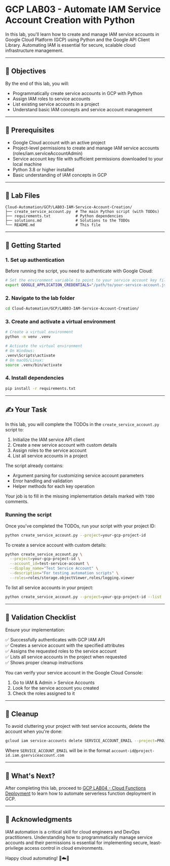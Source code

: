 # GCP LAB03 - Automate IAM Service Account Creation with Python

In this lab, you'll learn how to create and manage IAM service accounts in Google Cloud Platform (GCP) using Python and the Google API Client Library. Automating IAM is essential for secure, scalable cloud infrastructure management.

---

## 🎯 Objectives

By the end of this lab, you will:
- Programmatically create service accounts in GCP with Python
- Assign IAM roles to service accounts 
- List existing service accounts in a project
- Understand basic IAM concepts and service account management

---

## 🧰 Prerequisites

- Google Cloud account with an active project
- Project-level permissions to create and manage IAM service accounts (roles/iam.serviceAccountAdmin)
- Service account key file with sufficient permissions downloaded to your local machine
- Python 3.8 or higher installed
- Basic understanding of IAM concepts in GCP

---

## 📁 Lab Files

```
Cloud-Automation/GCP/LAB03-IAM-Service-Account-Creation/
├── create_service_account.py  # The main Python script (with TODOs)
├── requirements.txt           # Python dependencies
├── solutions.md               # Solutions to the TODOs
└── README.md                  # This file
```

---

## 🚀 Getting Started

### 1. Set up authentication

Before running the script, you need to authenticate with Google Cloud:

```bash
# Set the environment variable to point to your service account key file
export GOOGLE_APPLICATION_CREDENTIALS="/path/to/your-service-account.json"
```

### 2. Navigate to the lab folder

```bash
cd Cloud-Automation/GCP/LAB03-IAM-Service-Account-Creation/
```

### 3. Create and activate a virtual environment

```bash
# Create a virtual environment
python -m venv .venv

# Activate the virtual environment
# On Windows:
.venv\Scripts\activate
# On macOS/Linux:
source .venv/bin/activate
```

### 4. Install dependencies

```bash
pip install -r requirements.txt
```

---

## ✍️ Your Task

In this lab, you will complete the TODOs in the `create_service_account.py` script to:

1. Initialize the IAM service API client
2. Create a new service account with custom details
3. Assign roles to the service account
4. List all service accounts in a project

The script already contains:
- Argument parsing for customizing service account parameters
- Error handling and validation
- Helper methods for each key operation

Your job is to fill in the missing implementation details marked with `TODO` comments.

### Running the script

Once you've completed the TODOs, run your script with your project ID:

```bash
python create_service_account.py --project=your-gcp-project-id
```

To create a service account with custom details:

```bash
python create_service_account.py \
  --project=your-gcp-project-id \
  --account_id=test-service-account \
  --display_name="Test Service Account" \
  --description="For testing automation scripts" \
  --roles=roles/storage.objectViewer,roles/logging.viewer
```

To list all service accounts in your project:

```bash
python create_service_account.py --project=your-gcp-project-id --list
```

---

## 🧪 Validation Checklist

Ensure your implementation:

✅ Successfully authenticates with GCP IAM API  
✅ Creates a service account with the specified attributes  
✅ Assigns the requested roles to the service account  
✅ Lists all service accounts in the project when requested  
✅ Shows proper cleanup instructions  

You can verify your service account in the Google Cloud Console:
1. Go to IAM & Admin > Service Accounts
2. Look for the service account you created
3. Check the roles assigned to it

---

## 🧹 Cleanup

To avoid cluttering your project with test service accounts, delete the account when you're done:

```bash
gcloud iam service-accounts delete SERVICE_ACCOUNT_EMAIL --project=PROJECT_ID
```

Where `SERVICE_ACCOUNT_EMAIL` will be in the format `account-id@project-id.iam.gserviceaccount.com`

---

## 💬 What's Next?

After completing this lab, proceed to [GCP LAB04 - Cloud Functions Deployment](../LAB04-Cloud-Functions-Deployment/) to learn how to automate serverless function deployment in GCP.

---

## 🙏 Acknowledgments

IAM automation is a critical skill for cloud engineers and DevOps practitioners. Understanding how to programmatically manage service accounts and their permissions is essential for implementing secure, least-privilege access control in cloud environments.

Happy cloud automating! 🔐☁️🐍